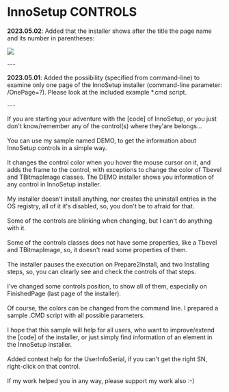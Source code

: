 # InnoSetup CONTROLS
<p><b>2023.05.02</b>: Added that the installer shows after the title the page name and its number in parentheses:</p>
<img src="https://cdn.discordapp.com/attachments/645144950672982027/1103027195036827648/InnoSetup_CONTROLS_-_2.1.png"></img>
<p>---</p>
<p><b>2023.05.01</b>: Added the possibility (specified from command-line) to examine only one page of the InnoSetup installer (command-line parameter: /OnePage=?). Please look at the included example *.cmd script.</p>
<p>---</p>
If you are starting your adventure with the [code] of InnoSetup, or you just don't know/remember any of the control(s) where they'are belongs...<br>
<br>
You can use my sample named DEMO, to get the information about InnoSetup controls in a simple way.<br>
<br>
It changes the control color when you hover the mouse cursor on it, and adds the frame to the control, with exceptions to change the color of Tbevel and TBitmapImage classes. The DEMO installer shows you information of any control in InnoSetup installer.<br>
<br>
My installer doesn't install anything, nor creates the uninstall entries in the OS registry, all of it it's disabled, so, you don't be to afraid for that.<br>
<br>
Some of the controls are blinking when changing, but I can't do anything with it.<br>
<br>
Some of the controls classes does not have some properties, like a Tbevel and TBitmapImage, so, it doesn't read some properties of them.<br>
<br>
The installer pauses the execution on Prepare2Install, and two Installing steps, so, you can clearly see and check the controls of that steps.<br>
<br>
I've changed some controls position, to show all of them, especially on FinishedPage (last page of the installer).<br>
<br>
Of course, the colors can be changed from the command line. I prepared a sample .CMD script with all possible parameters.<br>
<br>
I hope that this sample will help for all users, who want to improve/extend the [code] of the installer, or just simply find information of an element in the InnoSetup installer.<br>
<br>
Added context help for the UserInfoSerial, if you can't get the right SN, right-click on that control.<br>
<br>
If my work helped you in any way, please support my work also :-)<br>
